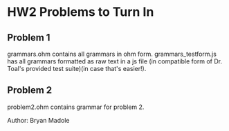 # HW2 Problems to Turn In

## Problem 1
grammars.ohm contains all grammars in ohm form.
grammars_testform.js has all grammars formatted as raw text in a js file (in compatible form of Dr. Toal's provided test suite)(in case that's easier!).

## Problem 2
problem2.ohm contains grammar for problem 2.


Author: Bryan Madole
